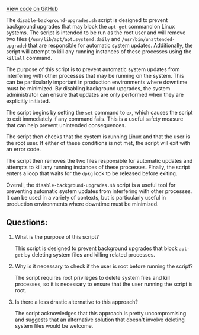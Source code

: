 [View code on GitHub](https://github.com/solana-labs/solana/blob/master/net/scripts/disable-background-upgrades.sh)

The `disable-background-upgrades.sh` script is designed to prevent background upgrades that may block the `apt-get` command on Linux systems. The script is intended to be run as the root user and will remove two files (`/usr/lib/apt/apt.systemd.daily` and `/usr/bin/unattended-upgrade`) that are responsible for automatic system updates. Additionally, the script will attempt to kill any running instances of these processes using the `killall` command.

The purpose of this script is to prevent automatic system updates from interfering with other processes that may be running on the system. This can be particularly important in production environments where downtime must be minimized. By disabling background upgrades, the system administrator can ensure that updates are only performed when they are explicitly initiated.

The script begins by setting the `set` command to `ex`, which causes the script to exit immediately if any command fails. This is a useful safety measure that can help prevent unintended consequences.

The script then checks that the system is running Linux and that the user is the root user. If either of these conditions is not met, the script will exit with an error code.

The script then removes the two files responsible for automatic updates and attempts to kill any running instances of these processes. Finally, the script enters a loop that waits for the `dpkg` lock to be released before exiting.

Overall, the `disable-background-upgrades.sh` script is a useful tool for preventing automatic system updates from interfering with other processes. It can be used in a variety of contexts, but is particularly useful in production environments where downtime must be minimized.
## Questions: 
 1. What is the purpose of this script?
    
    This script is designed to prevent background upgrades that block `apt-get` by deleting system files and killing related processes.

2. Why is it necessary to check if the user is root before running the script?
    
    The script requires root privileges to delete system files and kill processes, so it is necessary to ensure that the user running the script is root.

3. Is there a less drastic alternative to this approach?
    
    The script acknowledges that this approach is pretty uncompromising and suggests that an alternative solution that doesn't involve deleting system files would be welcome.